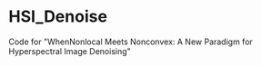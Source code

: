 # HSI_Denoise
Code for "WhenNonlocal Meets Nonconvex: A New Paradigm  for Hyperspectral Image Denoising"
